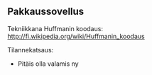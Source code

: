 ## Pakkaussovellus

Tekniikkana Huffmanin koodaus:
http://fi.wikipedia.org/wiki/Huffmanin_koodaus

Tilannekatsaus:
* Pitäis olla valamis ny


